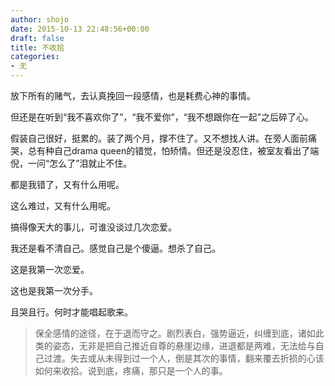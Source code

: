 ```yaml
---
author: shojo
date: 2015-10-13 22:48:56+00:00
draft: false
title: 不收拾
categories:
- 无
---
```


放下所有的赌气，去认真挽回一段感情，也是耗费心神的事情。

但还是在听到“我不喜欢你了”，“我不爱你”，“我不想跟你在一起”之后碎了心。

假装自己很好，挺累的。装了两个月，撑不住了。又不想找人讲。在旁人面前痛哭，总有种自己drama queen的错觉，怕矫情。但还是没忍住，被室友看出了端倪，一问“怎么了”泪就止不住。

都是我错了，又有什么用呢。

这么难过，又有什么用呢。

搞得像天大的事儿，可谁没谈过几次恋爱。

我还是看不清自己。感觉自己是个傻逼。想杀了自己。

这是我第一次恋爱。

这也是我第一次分手。

且哭且行。何时才能唱起歌来。



<blockquote>保全感情的途径，在于退而守之。剧烈表白，强势逼近，纠缠到底，诸如此类的姿态，无非是把自己推近自尊的悬崖边缘，进退都是两难，无法给与自己过渡。失去或从未得到过一个人，倒是其次的事情，翻来覆去折损的心该如何来收拾。说到底，疼痛，那只是一个人的事。</blockquote>
